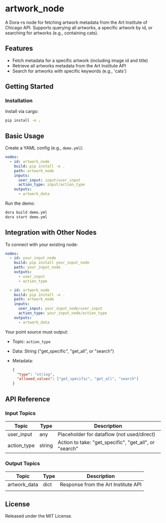 # artwork_node

A Dora-rs node for fetching artwork metadata from the Art Institute of Chicago API. Supports querying all artworks, a specific artwork by id, or searching for artworks (e.g., containing cats).

## Features
- Fetch metadata for a specific artwork (including image id and title)
- Retrieve all artworks metadata from the Art Institute API
- Search for artworks with specific keywords (e.g., 'cats')

## Getting Started

### Installation
Install via cargo:
```bash
pip install -e .
```

## Basic Usage

Create a YAML config (e.g., `demo.yml`):

```yaml
nodes:
  - id: artwork_node
    build: pip install -e .
    path: artwork_node
    inputs:
      user_input: input/user_input
      action_type: input/action_type
    outputs:
      - artwork_data
```

Run the demo:

```bash
dora build demo.yml
dora start demo.yml
```


## Integration with Other Nodes

To connect with your existing node:

```yaml
nodes:
  - id: your_input_node
    build: pip install your_input_node
    path: your_input_node
    outputs:
      - user_input
      - action_type

  - id: artwork_node
    build: pip install -e .
    path: artwork_node
    inputs:
      user_input: your_input_node/user_input
      action_type: your_input_node/action_type
    outputs:
      - artwork_data
```

Your point source must output:

* Topic: `action_type`
* Data: String ("get_specific", "get_all", or "search")
* Metadata:

  ```json
  {
    "type": "string",
    "allowed_values": ["get_specific", "get_all", "search"]
  }
  ```

## API Reference

### Input Topics

| Topic         | Type   | Description                                |
| -------------|--------|--------------------------------------------|
| user_input    | any    | Placeholder for dataflow (not used/direct) |
| action_type   | string | Action to take: "get_specific", "get_all", or "search" |

### Output Topics

| Topic         | Type   | Description                         |
| ------------- |--------|-------------------------------------|
| artwork_data  | dict   | Response from the Art Institute API |
|               |        |                                     |


## License

Released under the MIT License.
